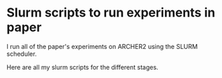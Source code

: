 # Slurm scripts to run experiments in paper

I run all of the paper's experiments on ARCHER2 using the SLURM scheduler.

Here are all my slurm scripts for the different stages.

